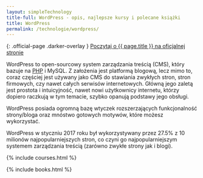 ```yaml
---
layout: simpleTechnology
title-full: WordPress - opis, najlepsze kursy i polecane książki
title: WordPress
permalink: /technologie/wordpress/
---
```


{: .official-page .darker-overlay }
[Poczytaj o {{ page.title }} na oficjalnej stronie](https://wordpress.org/)

WordPress to open-sourcowy system zarządzania treścią (CMS), który bazuje na [PHP](/technologie/php) i MySQL. Z
założenia jest platformą blogową, lecz mimo to, coraz częściej jest używany jako CMS do stawiania zwykłych stron, stron
firmowych, czy nawet całych serwisów internetowych. Główną jego zaletą jest prostota i intuicyjność, nawet nowi
użytkownicy internetu, którzy dopiero raczkują w tym temacie, szybko opanują podstawy jego obsługi.

WordPress posiada ogromną bazę wtyczek rozszerzających funkcjonalność strony/bloga oraz mnóstwo gotowych motywów, które
możesz wykorzystać.

WordPress w styczniu 2017 roku był wykorzystywany przez 27.5% z 10 milionów najpopularniejszych stron, co czyni go
najpopularniejszym systemem zarządzania treścią (zarówno zwykłe strony jak i blogi).

{% include courses.html %}

{% include books.html %}
